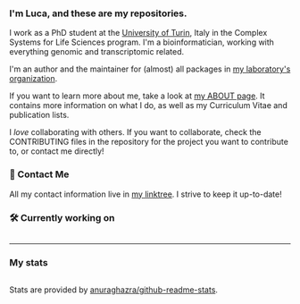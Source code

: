 ### I'm Luca, and these are my repositories.

I work as a PhD student at the [University of Turin](https://www.unito.it/), Italy in the Complex Systems for Life Sciences program.
I'm a bioinformatician, working with everything genomic and transcriptomic related.

I'm an author and the maintainer for (almost) all packages in [my laboratory's organization](https://github.com/CMA-Lab).

If you want to learn more about me, take a look at [my ABOUT page](https://mrhedmad.github.io/blog/about/).
It contains more information on what I do, as well as my Curriculum Vitae and publication lists.

I *love* collaborating with others. If you want to collaborate, check the CONTRIBUTING files
in the repository for the project you want to contribute to, or contact me directly!


### 📨 Contact Me
All my contact information live in [my linktree](https://linktr.ee/mrhedmad). I strive to keep it up-to-date!

### 🛠️ Currently working on

<a href="https://github.com/CMA-Lab/MTP-DB">
<picture>
<source
  srcset="https://github-readme-stats.vercel.app/api/pin?username=MrHedmad&repo=MTP-DB&theme=github_dark"
  media="(prefers-color-scheme: dark)"
/>
<source
  srcset="https://github-readme-stats.vercel.app/api/pin?username=MrHedmad&repo=MTP-DB&theme=github_light"
  media="(prefers-color-scheme: light), (prefers-color-scheme: no-preference)"
/>
   <img  align="center">
</picture>
</a>

---
### My stats
<a href="https://github.com/MrHedmad?tab=repositories">
<picture>
<source
  srcset="https://github-readme-stats.vercel.app/api?username=MrHedmad&show_icons=true&theme=github_dark"
  media="(prefers-color-scheme: dark)"
/>
<source
  srcset="https://github-readme-stats.vercel.app/api?username=MrHedmad&show_icons=true&theme=github_light"
  media="(prefers-color-scheme: light), (prefers-color-scheme: no-preference)"
/>
   <img  align="center">
</picture>
</a>

Stats are provided by [anuraghazra/github-readme-stats](https://github.com/anuraghazra/github-readme-stats/tree/master).
